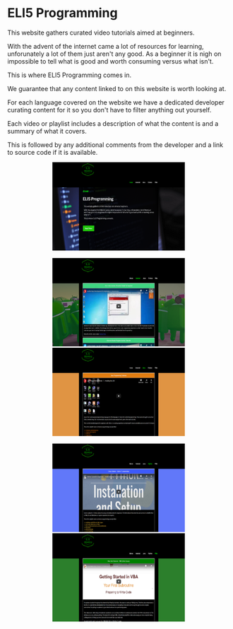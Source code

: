 # ELI5 Programming

This website gathers curated video tutorials aimed at beginners.

With the advent of the internet came a lot of resources for learning, unforunately a lot of them just aren't any good.
As a beginner it is nigh on impossible to tell what is good and worth consuming versus what isn't.

This is where ELI5 Programming comes in.

We guarantee that any content linked to on this website is worth looking at.

For each language covered on the website we have a dedicated developer curating content for it so you don't have to filter anything out yourself.

Each video or playlist includes a description of what the content is and a summary of what it covers.

This is followed by any additional comments from the developer and a link to source code if it is available.

<p align="center">
    <img src="images/home_screenshot.png" alt="screenshot" width="300" height="200"></img>
</p>
<p align="center">
    <img src="images/android_screenshot.png" alt="screenshot" width="300" height="200"></img>
    <img src="images/java_screenshot.png" alt="screenshot" width="300" height="200"></img>
</p>
<p align="center">
    <img src="images/python_screenshot.png" alt="screenshot" width="300" height="200"></img>
    <img src="images/vba_screenshot.png" alt="screenshot" width="300" height="200"></img>
</p>